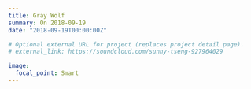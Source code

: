 ```yaml
---
title: Gray Wolf
summary: On 2018-09-19
date: "2018-09-19T00:00:00Z"

# Optional external URL for project (replaces project detail page).
# external_link: https://soundcloud.com/sunny-tseng-927964029

image:
  focal_point: Smart
---
```

